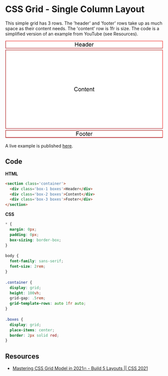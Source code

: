 # CSS Grid - Single Column Layout

This simple grid has 3 rows. The 'header' and 'footer' rows take up as much space as their content needs. The 'content' row is 1fr is size. The code is a simplified version of an example from YouTube (see Resources).

![](../../img/css-grid/css-grid-01.jpg)

A live example is published [here](https://codepen.io/vishalicious/pen/YzGErKB?editors=1100).

## Code

__HTML__

```html
<section class='container'>
  <div class='box-1 boxes'>Header</div>
  <div class='box-2 boxes'>Content</div>
  <div class='box-3 boxes'>Footer</div>
</section>
```

__CSS__

```css
* {
  margin: 0px;
  padding: 0px;
  box-sizing: border-box;
}

body {
  font-family: sans-serif;
  font-size: 2rem;
}

.container {
  display: grid;
  height: 100vh;
  grid-gap: .5rem;
  grid-template-rows: auto 1fr auto;
}

.boxes {
  display: grid;
  place-items: center;
  border: 2px solid red;
}
```

## Resources
* [Mastering CSS Grid Model in 2021🔥 - Build 5 Layouts || CSS 2021](https://www.youtube.com/watch?v=OtpDP8k-2iM)